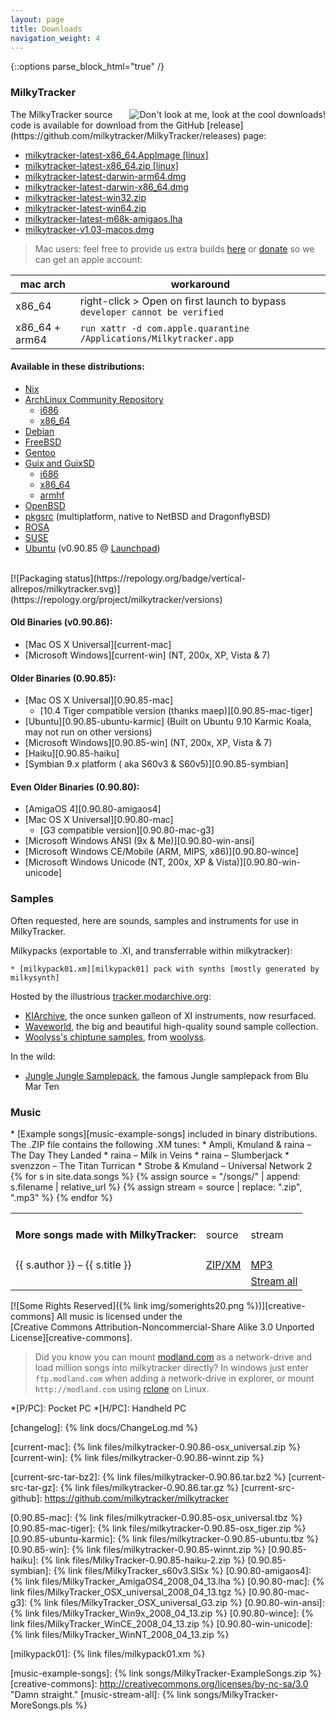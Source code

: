 ```yaml
---
layout: page
title: Downloads
navigation_weight: 4
---
```

{::options parse_block_html="true" /}

### MilkyTracker

<div class="section">
<img src="{% link img/128xreflection.png %}" style="float: right;" alt="Don't look at me, look at the cool downloads!" />
The MilkyTracker source code is available for download from the GitHub [release](https://github.com/milkytracker/MilkyTracker/releases) page:

* [milkytracker-latest-x86_64.AppImage [linux]](https://github.com/milkytracker/MilkyTracker/releases/download/v1.05.01/Milkytracker-x86_64.AppImage)
* [milkytracker-latest-x86_64.zip [linux]](https://github.com/milkytracker/MilkyTracker/releases/tag/v1.05.01)
* [milkytracker-latest-darwin-arm64.dmg](https://github.com/milkytracker/MilkyTracker/releases/tag/v1.04.00)
* [milkytracker-latest-darwin-x86_64.dmg](https://github.com/milkytracker/MilkyTracker/releases/tag/v1.04.00)
* [milkytracker-latest-win32.zip](https://github.com/milkytracker/MilkyTracker/releases/tag/v1.05.01)
* [milkytracker-latest-win64.zip](https://github.com/milkytracker/MilkyTracker/releases/tag/v1.05.01)
* [milkytracker-latest-m68k-amigaos.lha](https://github.com/AmigaPorts/MilkyTracker/releases)
* [milkytracker-v1.03-macos.dmg](https://github.com/milkytracker/MilkyTracker/releases/tag/v1.03.00)

> Mac users: feel free to provide us extra builds [here](https://github.com/milkytracker/MilkyTracker/issues/315) or [donate](https://milkytracker.org/donate/) so we can get an apple account:

| mac arch | workaround |
|-|-|
| x86_64 |  right-click > Open on first launch to bypass `developer cannot be verified` |
| x86_64 + arm64 | `run xattr -d com.apple.quarantine /Applications/Milkytracker.app` |

#### Available in these distributions:

* [Nix](https://github.com/NixOS/nixpkgs/blob/master/pkgs/applications/audio/milkytracker/default.nix)
* [ArchLinux Community Repository][dist-aur]
  * [i686][dist-aur-i686]
  * [x86_64][dist-aur-x86_64]
* [Debian][dist-debian]
* [FreeBSD][dist-freebsd]
* [Gentoo][dist-gentoo]
* [Guix and GuixSD][dist-guix]
  * [i686][dist-guix-i686]
  * [x86_64][dist-guix-x86_64]
  * [armhf][dist-guix-armhf]
* [OpenBSD][dist-openbsd]
* [pkgsrc][dist-pkgsrc] (multiplatform, native to NetBSD and DragonflyBSD)
* [ROSA][dist-rosa]
* [SUSE][dist-suse]
* [Ubuntu][dist-ubuntu] (v0.90.85 @ [Launchpad][dist-launchpad])

<br>
[![Packaging status](https://repology.org/badge/vertical-allrepos/milkytracker.svg)](https://repology.org/project/milkytracker/versions)
<br>

#### Old Binaries (v0.90.86):
  * [Mac OS X Universal][current-mac]
  * [Microsoft Windows][current-win] (NT, 200x, XP, Vista &amp; 7)

#### Older Binaries (0.90.85):
  * [Mac OS X Universal][0.90.85-mac]
      * [10.4 Tiger compatible version (thanks maep)][0.90.85-mac-tiger]
  * [Ubuntu][0.90.85-ubuntu-karmic] (Built on Ubuntu 9.10 Karmic Koala, may not run on other versions)
  * [Microsoft Windows][0.90.85-win] (NT, 200x, XP, Vista &amp; 7)
  * [Haiku][0.90.85-haiku]
  * [Symbian 9.x platform ( aka S60v3 & S60v5)][0.90.85-symbian]

#### Even Older Binaries (0.90.80):
  * [AmigaOS 4][0.90.80-amigaos4]
  * [Mac OS X Universal][0.90.80-mac]
      * [G3 compatible version][0.90.80-mac-g3]
  * [Microsoft Windows ANSI (9x &amp; Me)][0.90.80-win-ansi]
  * [Microsoft Windows CE/Mobile (ARM, MIPS, x86)][0.90.80-wince]
  * [Microsoft Windows Unicode (NT, 200x, XP &amp; Vista)][0.90.80-win-unicode]
</div>

### Samples
<div class="section">
Often requested, here are sounds, samples and instruments for use in MilkyTracker. 

Milkypacks (exportable to .XI, and transferrable within milkytracker):
  
    * [milkypack01.xm][milkypack01] pack with synths [mostly generated by milkysynth] 

Hosted by the illustrious [tracker.modarchive.org][modarchive-tracker]:

  * [KIArchive][samples-kiarchive], the once sunken galleon of XI instruments, now resurfaced.
  * [Waveworld][samples-waveworld], the big and beautiful high-quality sound sample collection.
  * [Woolyss's chiptune samples][samples-woolyss], from [woolyss][Woolyss].

In the wild: 

  * [Jungle Jungle Samplepack][samples-jungle], the famous Jungle samplepack from Blu Mar Ten
</div>

### Music

<div class="section">
  * [Example songs][music-example-songs] included in binary distributions. The .ZIP file contains the following .XM tunes:
      * Ampli, Kmuland &amp; raina &ndash; The Day They Landed
      * raina &ndash; Milk in Veins
      * raina &ndash; Slumberjack
      * svenzzon &ndash; The Titan Turrican
      * Strobe &amp; Kmuland &ndash; Universal Network 2

<table class="songs">
  <tr>
    <td><h4>More songs made with MilkyTracker:</h4></td>
    <td>source</td>
    <td>stream</td>
  </tr>
{% for s in site.data.songs %}
{% assign source = "/songs/" | append: s.filename | relative_url %}
{% assign stream = source | replace: ".zip", ".mp3" %}
  <tr>
    <td>{{ s.author }} &ndash; {{ s.title }}</td>
    <td><a href="{{ source }}">ZIP/XM</a></td>
    <td><a href="{{ stream }}">MP3</a></td>
  </tr>
{% endfor %}
  <tr>
    <td></td>
    <td></td>
    <td><a href="{% link songs/MilkyTracker-MoreSongs.pls%}">Stream all</a></td>
  </tr>
</table>

[![Some Rights Reserved]({% link img/somerights20.png %})][creative-commons]
All music is licensed under the  
[Creative Commons Attribution-Noncommercial-Share Alike 3.0 Unported License][creative-commons].

> Did you know you can mount [modland.com](https://modland.com) as a network-drive and load million songs into milkytracker directly? In windows just enter `ftp.modland.com` when adding a network-drive in explorer, or mount `http://modland.com` using [rclone](https://rclone.org) on Linux.
</div>

<!--
### MilkyPlay
<div class="section">
#### The mobile office module player experience:

  * [Windows CE (ARM/MIPS/x86)](#) for P/PC, H/PC &amp; Gizmondo
</div>

### MilkyPlayer PSP
<div class="section">
#### What it says on the carton, and then some.

Fill your PlayStation Portable with the milky goodness of a kickass module player with faptastic widescreen graphics.

  * [PlayStation Portable firmware v3.1x/1.5](#)
</div>
-->

*[P/PC]: Pocket PC
*[H/PC]: Handheld PC

[changelog]: {% link docs/ChangeLog.md %}

[current-mac]: {% link files/milkytracker-0.90.86-osx_universal.zip %}
[current-win]: {% link files/milkytracker-0.90.86-winnt.zip %}

[dist-aur]: http://www.archlinux.org/packages/?q=milkytracker
[dist-aur-i686]: http://www.archlinux.org/packages/community/i686/milkytracker/
[dist-aur-x86_64]: http://www.archlinux.org/packages/community/x86_64/milkytracker/
[dist-debian]: http://packages.debian.org/sid/milkytracker
[dist-freebsd]: http://www.freshports.org/audio/milkytracker/
[dist-gentoo]: http://packages.gentoo.org/package/media-sound/milkytracker
[dist-guix]: https://www.gnu.org/software/guix/packages/m.html
[dist-guix-x86_64]: https://hydra.gnu.org/job/gnu/master/milkytracker-1.0.0.x86_64-linux
[dist-guix-i686]: https://hydra.gnu.org/job/gnu/master/milkytracker-1.0.0.i686-linux
[dist-guix-armhf]: https://hydra.gnu.org/job/gnu/master/milkytracker-1.0.0.armhf-linux
[dist-openbsd]: http://openports.se/audio/milkytracker
[dist-pkgsrc]: http://pkgsrc-wip.sf.net/
[dist-rosa]: http://modarchive.org/index.php?topic=3331.0
[dist-suse]: http://packman.links2linux.de/package/MilkyTracker
[dist-ubuntu]: http://packages.ubuntu.com/milkytracker
[dist-launchpad]: https://launchpad.net/~philip5/+archive/extra

[current-src-tar-bz2]: {% link files/milkytracker-0.90.86.tar.bz2 %}
[current-src-tar-gz]: {% link files/milkytracker-0.90.86.tar.gz %}
[current-src-github]: https://github.com/milkytracker/milkytracker

[0.90.85-mac]: {% link files/milkytracker-0.90.85-osx_universal.tbz %}
[0.90.85-mac-tiger]: {% link files/milkytracker-0.90.85-osx_tiger.zip %}
[0.90.85-ubuntu-karmic]: {% link files/milkytracker-0.90.85-ubuntu.tbz %}
[0.90.85-win]: {% link files/milkytracker-0.90.85-winnt.zip %}
[0.90.85-haiku]: {% link files/MilkyTracker-0.90.85-haiku-2.zip %}
[0.90.85-symbian]: {% link files/MilkyTracker_s60v3.SISx %}
[0.90.80-amigaos4]: {% link files/MilkyTracker_AmigaOS4_2008_04_13.lha %}
[0.90.80-mac]: {% link files/MilkyTracker_OSX_universal_2008_04_13.tgz %}
[0.90.80-mac-g3]: {% link files/MilkyTracker_OSX_universal_G3.zip %}
[0.90.80-win-ansi]: {% link files/MilkyTracker_Win9x_2008_04_13.zip %}
[0.90.80-wince]: {% link files/MilkyTracker_WinCE_2008_04_13.zip %}
[0.90.80-win-unicode]: {% link files/MilkyTracker_WinNT_2008_04_13.zip %}

[modarchive-tracker]: http://tracker.modarchive.org
[samples-kiarchive]: http://tracker.modarchive.org/torrents/kiarchive.zip.torrent
[samples-jungle]: https://soundpacks.com/free-sound-packs/junglejungle-1989-1999-sample-pack
[samples-waveworld]: http://tracker.modarchive.org/torrents/TMA-waveworld.zip.torrent
[samples-woolyss]: http://tracker.modarchive.org/torrents/woolyss-chiptune-samples.zip.torrent
[woolyss]: http://woolyss.com
[milkypack01]: {% link files/milkypack01.xm %} 

[music-example-songs]: {% link songs/MilkyTracker-ExampleSongs.zip %}
[creative-commons]: http://creativecommons.org/licenses/by-nc-sa/3.0 "Damn straight."
[music-stream-all]: {% link songs/MilkyTracker-MoreSongs.pls %}
